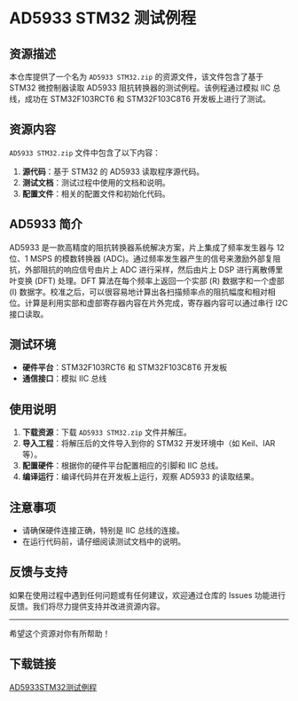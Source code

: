 # AD5933 STM32 测试例程

## 资源描述

本仓库提供了一个名为 `AD5933 STM32.zip` 的资源文件，该文件包含了基于 STM32 微控制器读取 AD5933 阻抗转换器的测试例程。该例程通过模拟 IIC 总线，成功在 STM32F103RCT6 和 STM32F103C8T6 开发板上进行了测试。

## 资源内容

`AD5933 STM32.zip` 文件中包含了以下内容：

1. **源代码**：基于 STM32 的 AD5933 读取程序源代码。
2. **测试文档**：测试过程中使用的文档和说明。
3. **配置文件**：相关的配置文件和初始化代码。

## AD5933 简介

AD5933 是一款高精度的阻抗转换器系统解决方案，片上集成了频率发生器与 12 位、1 MSPS 的模数转换器 (ADC)。通过频率发生器产生的信号来激励外部复阻抗，外部阻抗的响应信号由片上 ADC 进行采样，然后由片上 DSP 进行离散傅里叶变换 (DFT) 处理。DFT 算法在每个频率上返回一个实部 (R) 数据字和一个虚部 (I) 数据字。校准之后，可以很容易地计算出各扫描频率点的阻抗幅度和相对相位。计算是利用实部和虚部寄存器内容在片外完成，寄存器内容可以通过串行 I2C 接口读取。

## 测试环境

- **硬件平台**：STM32F103RCT6 和 STM32F103C8T6 开发板
- **通信接口**：模拟 IIC 总线

## 使用说明

1. **下载资源**：下载 `AD5933 STM32.zip` 文件并解压。
2. **导入工程**：将解压后的文件导入到你的 STM32 开发环境中（如 Keil、IAR 等）。
3. **配置硬件**：根据你的硬件平台配置相应的引脚和 IIC 总线。
4. **编译运行**：编译代码并在开发板上运行，观察 AD5933 的读取结果。

## 注意事项

- 请确保硬件连接正确，特别是 IIC 总线的连接。
- 在运行代码前，请仔细阅读测试文档中的说明。

## 反馈与支持

如果在使用过程中遇到任何问题或有任何建议，欢迎通过仓库的 Issues 功能进行反馈。我们将尽力提供支持并改进资源内容。

---

希望这个资源对你有所帮助！

## 下载链接

[AD5933STM32测试例程](https://pan.quark.cn/s/a76a1639aa12)
